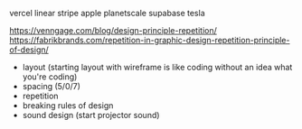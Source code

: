 vercel
linear
stripe
apple
planetscale
supabase
tesla

https://venngage.com/blog/design-principle-repetition/
https://fabrikbrands.com/repetition-in-graphic-design-repetition-principle-of-design/

- layout (starting layout with wireframe is like coding without an idea what you're coding)
- spacing (5/0/7)
- repetition
- breaking rules of design
- sound design (start projector sound)
